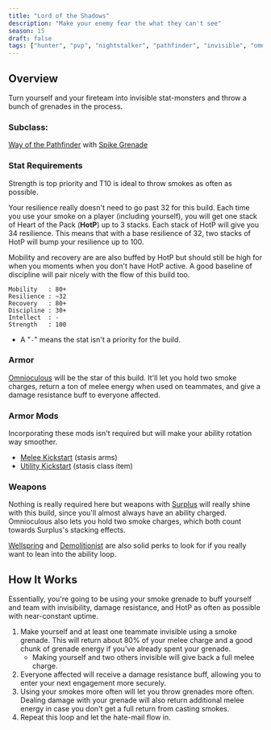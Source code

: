 ```yaml
---
title: "Lord of the Shadows"
description: "Make your enemy fear the what they can't see"
season: 15
draft: false
tags: ["hunter", "pvp", "nightstalker", "pathfinder", "invisible", "omnioculous"]
---
```


## Overview
Turn yourself and your fireteam into invisible stat-monsters and throw a bunch of grenades in the process.

### Subclass: 
[Way of the Pathfinder](https://d2.destinygamewiki.com/wiki/Way_of_the_Pathfinder) with [Spike Grenade](https://d2.destinygamewiki.com/wiki/Spike_Grenade)

### Stat Requirements
Strength is top priority and T10 is ideal to throw smokes as often as possible. 

Your resilience really doesn't need to go past 32 for this build. Each time you use your smoke on a player (including yourself), you will get one stack of Heart of the Pack (**HotP**) up to 3 stacks. Each stack of HotP will give you 34 resilience. This means that with a base resilience of 32, two stacks of HotP will bump your resilience up to 100.

Mobility and recovery are are also buffed by HotP but should still be high for when you moments when you don't have HotP active. A good baseline of discipline will pair nicely with the flow of this build too.
``` 
Mobility   : 80+
Resilience : ~32
Recovery   : 80+
Discipline : 30+
Intellect  : -
Strength   : 100
```
* A "`-`" means the stat isn't a priority for the build.

### Armor
[Omnioculous](https://www.light.gg/db/items/1935198785/omnioculus/) will be the star of this build. It'll let you hold two smoke charges, return a ton of melee energy when used on teammates, and give a damage resistance buff to everyone affected. 

### Armor Mods
Incorporating these mods isn't required but will make your ability rotation way smoother.
* [Melee Kickstart](https://www.light.gg/db/items/1371877916/melee-kickstart/) (stasis arms)
* [Utility Kickstart](https://www.light.gg/db/items/445559589/utility-kickstart/) (stasis class item)

### Weapons
Nothing is really required here but weapons with [Surplus](https://www.light.gg/db/items/3436462433/surplus/) will really shine with this build, since you'll almost always have an ability charged. Omnioculous also lets you hold two smoke charges, which both count towards Surplus's stacking effects.

[Wellspring](https://www.light.gg/db/items/3592538738/wellspring/) and [Demolitionist](https://www.light.gg/db/items/3523296417/demolitionist/) are also solid perks to look for if you really want to lean into the ability loop.

## How It Works
Essentially, you're going to be using your smoke grenade to buff yourself and team with invisibility, damage resistance, and HotP as often as possible with near-constant uptime.

1. Make yourself and at least one teammate invisible using a smoke grenade. This will return about 80% of your melee charge and a good chunk of grenade energy if you've already spent your grenade.
   * Making yourself and two others invisible will give back a full melee charge.
2. Everyone affected will receive a damage resistance buff, allowing you to enter your next engagement more securely.  
3. Using your smokes more often will let you throw grenades more often. Dealing damage with your grenade will also return additional melee energy in case you don't get a full return from casting smokes.
4. Repeat this loop and let the hate-mail flow in.
